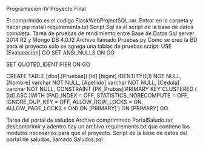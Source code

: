 Programacion-IV
Proyecto Final

El comprimido es el codigo FlaskWebProjectSQL.rar.
Entrar en la carpeta y hacer pip install requirements.txt
Script.Sql es el script de la base de datos completa.
Tarea de pruebas de rendimiento entre Base de Datos Sql server 2014 R2 y Mongo DB 4.0.12
Archivo llamado Pruebas.py
Como se creo la BD para el proyecto solo se agrega una tablas de pruebas script:
USE [Evalueacion] GO SET ANSI_NULLS ON GO

SET QUOTED_IDENTIFIER ON GO

CREATE TABLE [dbo].[Pruebas]( [Id] [bigint] IDENTITY(1,1) NOT NULL, [Nombre] varchar NOT NULL, [Apellido] varchar NOT NULL, [Cedula] varchar NOT NULL, CONSTRAINT [PK_Prubas] PRIMARY KEY CLUSTERED ( [Id] ASC )WITH (PAD_INDEX = OFF, STATISTICS_NORECOMPUTE = OFF, IGNORE_DUP_KEY = OFF, ALLOW_ROW_LOCKS = ON, ALLOW_PAGE_LOCKS = ON) ON [PRIMARY] ) ON [PRIMARY] GO

Tarea del portal de saludos
Archivo comprimmido PortalSaludo.rar, descomprimir y adentro hay un archivo requirements.txt que contiene los modulos necesarios para que el proyecto.
Script de la base de datos del portal de saludos, llamado Saludos.sql
